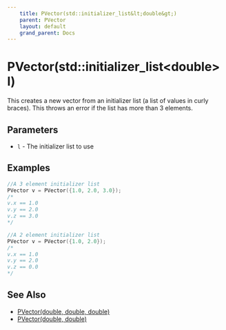 ```yaml
---
    title: PVector(std::initializer_list&lt;double&gt;)
    parent: PVector
    layout: default
    grand_parent: Docs
---
```

# PVector(std::initializer_list&lt;double&gt; l)
This creates a new vector from an initializer list (a list of values in curly braces). This throws an error if the list has more than 3 elements.

## Parameters
- `l` - The initializer list to use

## Examples
```cpp
//A 3 element initializer list
PVector v = PVector({1.0, 2.0, 3.0});
/*
v.x == 1.0
v.y == 2.0
v.z == 3.0
*/
```   
```cpp
//A 2 element initializer list
PVector v = PVector({1.0, 2.0});
/*
v.x == 1.0
v.y == 2.0
v.z == 0.0
*/
```

## See Also
- [PVector(double, double, double)](ctor_double_double_double)
- [PVector(double, double)](ctor_double_double)